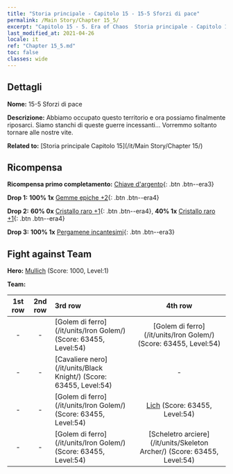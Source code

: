 ```yaml
---
title: "Storia principale - Capitolo 15 - 15-5 Sforzi di pace"
permalink: /Main Story/Chapter 15_5/
excerpt: "Capitolo 15 - 5. Era of Chaos  Storia principale - Capitolo 15_5. 15-5 Sforzi di pace"
last_modified_at: 2021-04-26
locale: it
ref: "Chapter 15_5.md"
toc: false
classes: wide
---
```


## Dettagli

 **Nome:** 15-5 Sforzi di pace

 **Descrizione:** Abbiamo occupato questo territorio e ora possiamo finalmente riposarci. Siamo stanchi di queste guerre incessanti... Vorremmo soltanto tornare alle nostre vite.

 **Related to:** [Storia principale Capitolo 15](/it/Main Story/Chapter 15/)

## Ricompensa

 **Ricompensa primo completamento:** [Chiave d'argento](/ItemsIT/con_693/){: .btn .btn--era3}

 **Drop 1:** **100% 1x** [Gemme epiche +2](/ItemsIT/mat_51/){: .btn .btn--era4}

 **Drop 2:** **60% 0x** [Cristallo raro +1](/ItemsIT/mat_45/){: .btn .btn--era4}, **40% 1x** [Cristallo raro +1](/ItemsIT/mat_45/){: .btn .btn--era4}

 **Drop 3:** **100% 1x** [Pergamene incantesimi](/ItemsIT/con_694/){: .btn .btn--era3}


## Fight against Team
 **Hero:** [Mullich](/it/heroes/Mullich/) (Score: 1000, Level:1)

 **Team:**


  | 1st row | 2nd row | 3rd row | 4th row |
  |:----:|:----:|:----|:----:|
  | - | - | [Golem di ferro](/it/units/Iron Golem/) (Score: 63455, Level:54)  | [Golem di ferro](/it/units/Iron Golem/) (Score: 63455, Level:54)  |
  | - | - | [Cavaliere nero](/it/units/Black Knight/) (Score: 63455, Level:54)  | - |
  | - | - | [Golem di ferro](/it/units/Iron Golem/) (Score: 63455, Level:54)  | [Lich](/it/units/Lich/) (Score: 63455, Level:54)  |
  | - | - | [Golem di ferro](/it/units/Iron Golem/) (Score: 63455, Level:54)  | [Scheletro arciere](/it/units/Skeleton Archer/) (Score: 63455, Level:54)  |


